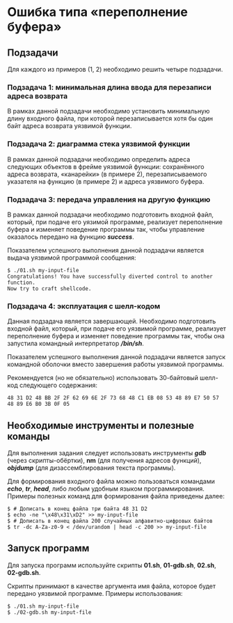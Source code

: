 # Ошибка типа «переполнение буфера»

## Подзадачи 

Для каждого из примеров (1, 2) необходимо решить четыре подзадачи.

### Подзадача 1: минимальная длина ввода для перезаписи адреса возврата

В рамках данной подзадачи необходимо установить минимальную длину входного файла, при которой перезаписывается хотя бы один байт адреса возврата уязвимой функции. 

### Подзадача 2: диаграмма стека уязвимой функции

В рамках данной подзадачи необходимо определить адреса следующих объектов в фрейме уязвимой функции: сохранённого адреса возврата, «канарейки» (в примере 2), перезаписываемого указателя на функцию (в примере 2) и адреса уязвимого буфера. 

### Подзадача 3: передача управления на другую функцию

В рамках данной подзадачи необходимо подготовить входной файл, который, при подаче его уязимой программе, реализует переполнение буфера и изменяет поведение программы так, чтобы управление оказалось передано на функцию **_success_**. 

Показателем успешного выполнения данной подзадачи является выдача уязвимой программой сообщения:

```shell
$ ./01.sh my-input-file
Congratulations! You have successfully diverted control to another function.
Now try to craft shellcode.
```

### Подзадача 4: эксплуатация с шелл-кодом

Данная подзадача является завершающей. Необходимо подготовить входной файл, который, при подаче его уязвимой программе, реализует переполнение буфера и изменяет поведение программы так, чтобы она запустила командный интерпретатор **_/bin/sh_**. 

Показателем успешного выполнения данной подзадачи является запуск командной оболочки вместо завершения работы уязвимой программы.

Рекомендуется (но не обязательно) использовать 30-байтовый шелл-код следующего содержания: 

```
48 31 D2 48 BB 2F 2F 62 69 6E 2F 73 68 48 C1 EB 08 53 48 89 E7 50 57 48 89 E6 B0 3B 0F 05
```

## Необходимые инструменты и полезные команды

Для выполнения задания следует использовать инструменты **_gdb_** (через скрипты-обёртки), **nm** (для получения адресов функций), **_objdump_** (для дизассемблирования текста программы).

Для формирования входного файла можно пользоваться командами **_echo_**, **_tr_**, **_head_**, либо любым удобным языком программирования. Примеры полезных команд для формирования файла приведены далее:

```shell
$ # Дописать в конец файла три байта 48 31 D2
$ echo -ne "\x48\x31\xD2" >> my-input-file
$ # Дописать в конец файла 200 случайных алфавитно-цифровых байтов
$ tr -dc A-Za-z0-9 < /dev/urandom | head -c 200 >> my-input-file
```

## Запуск программ

Для запуска программ используйте скрипты **01.sh**, **01-gdb.sh**, **02.sh**, **02-gdb.sh**.

Скрипты принимают в качестве аргумента имя файла, которое будет передано уязвимой программе. Примеры использования:

```shell
$ ./01.sh my-input-file
$ ./02-gdb.sh my-input-file
```
